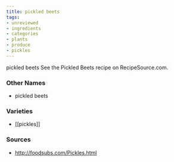 ```yaml
---
title: pickled beets
tags:
- unreviewed
- ingredients
- categories
- plants
- produce
- pickles
---
```

pickled beets See the Pickled Beets recipe on RecipeSource.com.

### Other Names

* pickled beets

### Varieties

* [[pickles]]

### Sources
* http://foodsubs.com/Pickles.html
